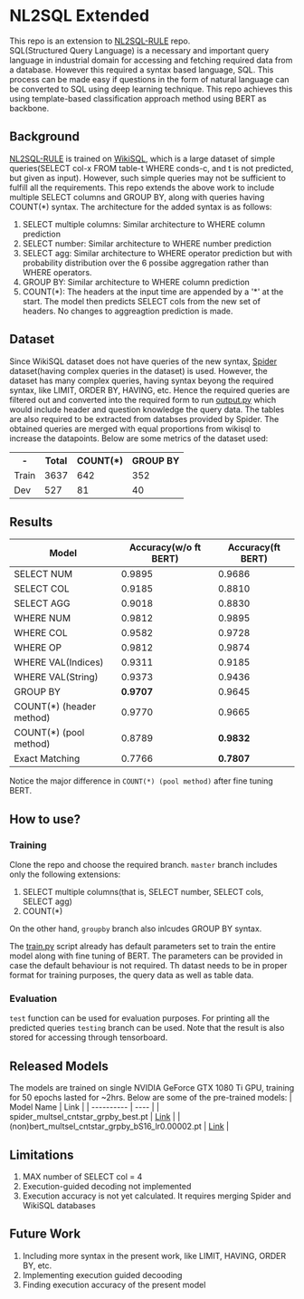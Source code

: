 # NL2SQL Extended
This repo is an extension to [NL2SQL-RULE](https://github.com/guotong1988/NL2SQL-RULE) repo.  
SQL(Structured Query Language) is a necessary and important query language in industrial domain for accessing and fetching required data from a database. However this required a syntax based language, SQL. This process can be made easy if questions in the form of natural language can be converted to SQL using deep learning technique. This repo achieves this using template-based classification approach method using BERT as backbone.

## Background
[NL2SQL-RULE](https://github.com/guotong1988/NL2SQL-RULE) is trained on [WikiSQL](https://github.com/salesforce/WikiSQL), which is a large dataset of simple queries(SELECT col-x FROM table-t WHERE conds-c, and t is not predicted, but given as input). However, such simple queries may not be sufficient to fulfill all the requirements. This repo extends the above work to include multiple SELECT columns and GROUP BY, along with queries having COUNT(*) syntax. The architecture for the added syntax is as follows:
1. SELECT multiple columns: Similar architecture to WHERE column prediction
2. SELECT number: Similar architecture to WHERE number prediction
3. SELECT agg: Similar architecture to WHERE operator prediction but with probability distribution over the 6 possibe aggregation rather than WHERE operators.
4. GROUP BY: Similar architecture to WHERE column prediction
5. COUNT(*): The headers at the input time are appended by a '\*' at the start. The model then predicts SELECT cols from the new set of headers. No changes to aggreagtion prediction is made. 

## Dataset
Since WikiSQL dataset does not have queries of the new syntax, [Spider](https://yale-lily.github.io/spider) dataset(having complex queries in the dataset) is used. However, the dataset has many complex queries, having syntax beyong the required syntax, like LIMIT, ORDER BY, HAVING, etc. Hence the required queries are filtered out and converted into the required form to run [output.py](NL2SQL-Guo/data_and_model/output_entity.py) which would include header and question knowledge the query data. The tables are also required to be extracted from databses provided by Spider. The obtained queries are merged with equal proportions from wikisql to increase the datapoints. Below are some metrics of the dataset used:  
<table>
    <tr>
        <th> - </th>
        <th>Total</th>
        <th>COUNT(*)</th>
        <th>GROUP BY</th>
    </tr>
    <tr>
        <td> Train</td>
        <td>3637</td>
        <td>642</td>
        <td>352</td>
    </tr>
    <tr>
        <td>Dev</td>
        <td>527</td>
        <td> 81</td>
        <td>40</td>
    </tr>
</table>


## Results
| Model | Accuracy(w/o ft BERT) | Accuracy(ft BERT)
| ----------- | ----------- | ----- |
| SELECT NUM | 0.9895 | 0.9686 |
| SELECT COL | 0.9185 | 0.8810 |
| SELECT AGG | 0.9018 | 0.8830 |
| WHERE NUM | 0.9812 | 0.9895 |
| WHERE COL | 0.9582 | 0.9728 |
| WHERE OP |  0.9812 | 0.9874 |
| WHERE VAL(Indices) | 0.9311 | 0.9185 |
| WHERE VAL(String) | 0.9373 | 0.9436 |
| GROUP BY | **0.9707** | 0.9645 |
| COUNT(*) (header method)| 0.9770 | 0.9665 |
| COUNT(*) (pool method)| 0.8789 | **0.9832** |
| Exact Matching | 0.7766 | **0.7807** |

Notice the major difference in `COUNT(*) (pool method)` after fine tuning BERT. 


## How to use?
### Training 
Clone the repo and choose the required branch. `master` branch includes only the following extensions: 
1. SELECT multiple columns(that is, SELECT number, SELECT cols, SELECT agg)
2. COUNT(*)  

On the other hand, `groupby` branch also inlcudes GROUP BY syntax.  

The [train.py](NL2SQL-Guo/train.py) script already has default parameters set to train the entire model along with fine tuning of BERT. The parameters can be provided in case the default behaviour is not required. Th datast needs to be in proper format for training purposes, the query data as well as table data.
### Evaluation
`test` function can be used for evaluation purposes. For printing all the predicted queries `testing` branch can be used. Note that the result is also stored for accessing through tensorboard.

## Released Models
The models are trained on single NVIDIA GeForce GTX 1080 Ti GPU, training for 50 epochs lasted for ~2hrs. Below are some of the pre-trained models:
| Model Name | Link |
| ---------- | ---- |
| spider_multsel_cntstar_grpby_best.pt | [Link](https://drive.google.com/file/d/1VBdcTImJTYwDvHCB8aMckgCEYtLJ80mN/view?usp=sharing) |
| (non)bert_multsel_cntstar_grpby_bS16_lr0.00002.pt | [Link](https://drive.google.com/drive/folders/1_ep8leWhJ_mpbHuh-D2Gu7OeOv3VKBjh?usp=sharing) |


## Limitations
1. MAX number of SELECT col = 4
2. Execution-guided decoding not implemented
3. Execution accuracy is not yet calculated. It requires merging Spider and WikiSQL databases

## Future Work
1. Including more syntax in the present work, like LIMIT, HAVING, ORDER BY, etc.
2. Implementing execution guided decooding
3. Finding execution accuracy of the present model

<!-- By Harsh-Sensei -->